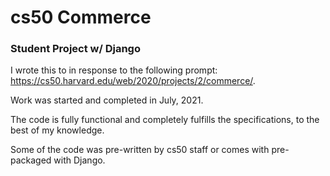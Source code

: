# cs50 Commerce
### Student Project w/ Django

I wrote this to in response to the following prompt: https://cs50.harvard.edu/web/2020/projects/2/commerce/.

Work was started and completed in July, 2021. 

The code is fully functional and completely fulfills the specifications, to the best of my knowledge. 

Some of the code was pre-written by cs50 staff or comes with pre-packaged with Django. 
